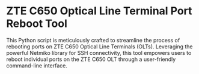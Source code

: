 # ZTE C650 Optical Line Terminal Port Reboot Tool
This Python script is meticulously crafted to streamline the process of rebooting ports on ZTE C650 Optical Line Terminals (OLTs). Leveraging the powerful Netmiko library for SSH connectivity, this tool empowers users to reboot individual ports on the ZTE C650 OLT through a user-friendly command-line interface.
